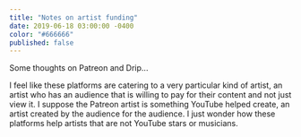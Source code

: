 ```yaml
---
title: "Notes on artist funding"
date: 2019-06-18 03:00:00 -0400
color: "#666666"
published: false
---
```


Some thoughts on Patreon and Drip...

I feel like these platforms are catering to a very particular kind of artist, an artist who has an audience that is willing to pay for their content and not just view it. I suppose the Patreon artist is something YouTube helped create, an artist created by the audience for the audience. I just wonder how these platforms help artists that are not YouTube stars or musicians.

